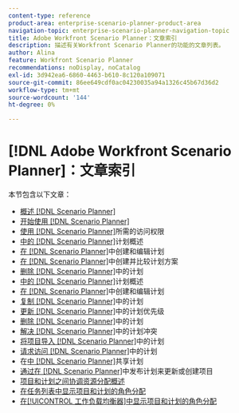 ```yaml
---
content-type: reference
product-area: enterprise-scenario-planner-product-area
navigation-topic: enterprise-scenario-planner-navigation-topic
title: Adobe Workfront Scenario Planner：文章索引
description: 描述有关Workfront Scenario Planner的功能的文章列表。
author: Alina
feature: Workfront Scenario Planner
recommendations: noDisplay, noCatalog
exl-id: 3d942ea6-6860-4463-b610-8c120a109071
source-git-commit: 86ee649cdf0ac04230035a94a1326c45b67d36d2
workflow-type: tm+mt
source-wordcount: '144'
ht-degree: 0%

---
```


# [!DNL Adobe Workfront Scenario Planner]：文章索引

本节包含以下文章：

* [概述 [!DNL Scenario Planner] ](../scenario-planner/scenario-planner-overview.md)
* [开始使用 [!DNL Scenario Planner]](../scenario-planner/get-started-with-scenario-planning.md)
* [使用 [!DNL Scenario Planner]](../scenario-planner/access-needed-to-use-sp.md)所需的访问权限
* [中的 [!DNL Scenario Planner]](../scenario-planner/plans-overview.md)计划概述
* [在 [!DNL Scenario Planner]](../scenario-planner/create-and-edit-plans.md)中创建和编辑计划
* [在 [!DNL Scenario Planner]](../scenario-planner/create-and-compare-scenarios-for-a-plan.md)中创建并比较计划方案
* [删除 [!DNL Scenario Planner]](../scenario-planner/delete-plans.md)中的计划
* [中的 [!DNL Scenario Planner]](../scenario-planner/initiatives-overview.md)计划概述
* [在 [!DNL Scenario Planner]](../scenario-planner/create-and-edit-initiatives.md)中创建和编辑计划
* [复制 [!DNL Scenario Planner]](../scenario-planner/copy-initiatives.md)中的计划
* [更新 [!DNL Scenario Planner]](../scenario-planner/prioritize-initiatives.md)中的计划优先级
* [删除 [!DNL Scenario Planner]](../scenario-planner/delete-initiatives.md)中的计划
* [解决 [!DNL Scenario Planner]](../scenario-planner/resolve-conflicts-in-sp.md)中的计划冲突
* [将项目导入 [!DNL Scenario Planner]](../scenario-planner/import-projects-to-plans.md)中的计划
* [请求访问 [!DNL Scenario Planner]](../scenario-planner/request-access-to-plan.md)中的计划
* 在[中 [!DNL Scenario Planner]](../scenario-planner/share-a-plan.md)共享计划
* [通过在 [!DNL Scenario Planner]](../scenario-planner/publish-scenarios-update-projects.md)中发布计划来更新或创建项目
* [项目和计划之间协调资源分配概述](../scenario-planner/overview-reconcile-allocations-between-projects-initiatives.md)
* [在任务列表中显示项目和计划的角色分配](../scenario-planner/show-role-allocation-task-list-nwe.md)
* [在[!UICONTROL 工作负载均衡器]中显示项目和计划的角色分配](../scenario-planner/show-role-allocation-workload-balancer.md)

 
